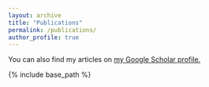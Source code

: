 ```yaml
---
layout: archive
title: "Publications"
permalink: /publications/
author_profile: true
---
```


<!-- # Highlighted

{% for post in site.publications reversed %}
  {% include archive-single.html %}
{% endfor %}

# All-->



  You can also find my articles on <u><a href="{{https://scholar.google.com/citations?view_op=list_works&hl=en&hl=en&user=FMcmg0gAAAAJ}}">my Google Scholar profile</a>.</u>


{% include base_path %}

<br/>
